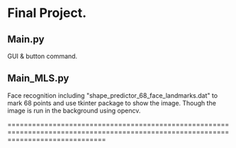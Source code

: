 # Final Project.
## Main.py
GUI & button command.

## Main_MLS.py
Face recognition including "shape_predictor_68_face_landmarks.dat" to mark 68 points and use tkinter package to show the image. 
Though the image is run in the background using opencv. 

====================================================================================================================================
